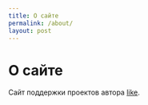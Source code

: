 ```yaml
---
title: О сайте
permalink: /about/
layout: post
---
```

# О сайте #
Сайт поддержки проектов автора [like](https://vk.com/like_913 "like").
